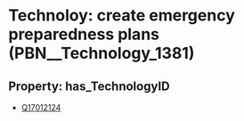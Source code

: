 # Technoloy: __create emergency preparedness plans__ (PBN__Technology_1381)

## Property: has_TechnologyID

* [Q17012124](Q17012124)

